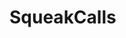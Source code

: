 # SqueakCalls


<script>
  // import {loadedModulesData} from "demos/visualizations/filedata.js" 
  // #TODO make relative path... work here?
  (async () => {
    var url = lively4url + "/src/client/";
    var vis = await (<d3-graphviz style="width:1200px, height: 800px"></d3-graphviz>)
    vis.config({
      onclick(data, evt, element) {
        lively.openInspector({
          data: data,
          event: evt,
          element: element
        })
      }
    })
    var raw = await fetch(lively4url + "/demos/visualizations/squeakcalls.dat").then(r => r.text())
    var nodes = raw.split("\n")
    var relations = []
    
    var nameToId = s => s.replace(/[^A-Za-z01]/g,"_")
    
    for(var i=0; i < nodes.length - 1; i++) {
      if (nodes[i] !== nodes[i + 1]) {
        relations.push(nameToId(nodes[i]) + " -> " + nameToId(nodes[i+1]))
      }
    }
    
    var dot = `digraph { ${relations.join("\n")}}`
    // return dot
    vis.setDotData(dot)
    return vis
  })()
</script> 